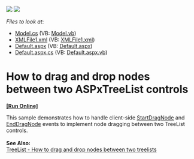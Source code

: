 <!-- default badges list -->
[![](https://img.shields.io/badge/Open_in_DevExpress_Support_Center-FF7200?style=flat-square&logo=DevExpress&logoColor=white)](https://supportcenter.devexpress.com/ticket/details/E251)
[![](https://img.shields.io/badge/📖_How_to_use_DevExpress_Examples-e9f6fc?style=flat-square)](https://docs.devexpress.com/GeneralInformation/403183)
<!-- default badges end -->
<!-- default file list -->
*Files to look at*:

* [Model.cs](./CS/WebSite/App_Code/Model.cs) (VB: [Model.vb](./VB/WebSite/App_Code/Model.vb))
* [XMLFile1.xml](./CS/WebSite/App_Data/XMLFile1.xml) (VB: [XMLFile1.xml](./VB/WebSite/App_Data/XMLFile1.xml))
* [Default.aspx](./CS/WebSite/Default.aspx) (VB: [Default.aspx](./VB/WebSite/Default.aspx))
* [Default.aspx.cs](./CS/WebSite/Default.aspx.cs) (VB: [Default.aspx.vb](./VB/WebSite/Default.aspx.vb))
<!-- default file list end -->
# How to drag and drop nodes between two ASPxTreeList controls
<!-- run online -->
**[[Run Online]](https://codecentral.devexpress.com/e251/)**
<!-- run online end -->


<p>This sample demonstrates how to handle client-side <a href="http://documentation.devexpress.com/#AspNet/DevExpressWebASPxTreeListScriptsASPxClientTreeList_StartDragNodetopic"><u>StartDragNode</u></a> and <a href="http://documentation.devexpress.com/#AspNet/DevExpressWebASPxTreeListScriptsASPxClientTreeList_EndDragNodetopic"><u>EndDragNode</u></a> events to implement node dragging between two TreeList controls.<br /><br /><strong>See Also:</strong><br /><a href="https://www.devexpress.com/Support/Center/p/T137663">TreeList - How to drag and drop nodes between two treelists</a> </p>

<br/>


